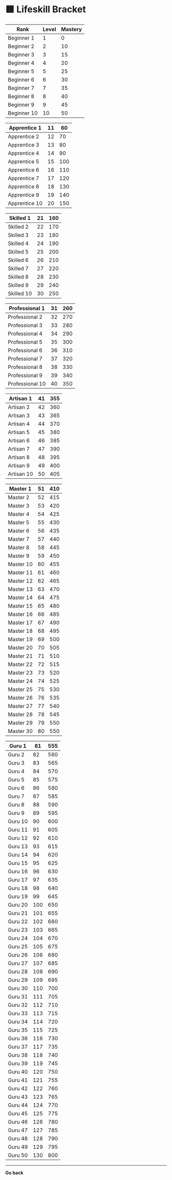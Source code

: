 # 🟩 Lifeskill Bracket

| Rank        | Level | Mastery |
| ----------- | ----- | ------- |
| Beginner 1  | 1     | 0       |
| Beginner 2  | 2     | 10      |
| Beginner 3  | 3     | 15      |
| Beginner 4  | 4     | 20      |
| Beginner 5  | 5     | 25      |
| Beginner 6  | 6     | 30      |
| Beginner 7  | 7     | 35      |
| Beginner 8  | 8     | 40      |
| Beginner 9  | 9     | 45      |
| Beginner 10 | 10    | 50      |

| Apprentice 1  | 11 | 60  |
| ------------- | -- | --- |
| Apprentice 2  | 12 | 70  |
| Apprentice 3  | 13 | 80  |
| Apprentice 4  | 14 | 90  |
| Apprentice 5  | 15 | 100 |
| Apprentice 6  | 16 | 110 |
| Apprentice 7  | 17 | 120 |
| Apprentice 8  | 18 | 130 |
| Apprentice 9  | 19 | 140 |
| Apprentice 10 | 20 | 150 |

| Skilled 1  | 21 | 160 |
| ---------- | -- | --- |
| Skilled 2  | 22 | 170 |
| Skilled 3  | 23 | 180 |
| Skilled 4  | 24 | 190 |
| Skilled 5  | 25 | 200 |
| Skilled 6  | 26 | 210 |
| Skilled 7  | 27 | 220 |
| Skilled 8  | 28 | 230 |
| Skilled 9  | 29 | 240 |
| Skilled 10 | 30 | 250 |

| Professional 1  | 31 | 260 |
| --------------- | -- | --- |
| Professional 2  | 32 | 270 |
| Professional 3  | 33 | 280 |
| Professional 4  | 34 | 290 |
| Professional 5  | 35 | 300 |
| Professional 6  | 36 | 310 |
| Professional 7  | 37 | 320 |
| Professional 8  | 38 | 330 |
| Professional 9  | 39 | 340 |
| Professional 10 | 40 | 350 |

| Artisan 1  | 41 | 355 |
| ---------- | -- | --- |
| Artisan 2  | 42 | 360 |
| Artisan 3  | 43 | 365 |
| Artisan 4  | 44 | 370 |
| Artisan 5  | 45 | 380 |
| Artisan 6  | 46 | 385 |
| Artisan 7  | 47 | 390 |
| Artisan 8  | 48 | 395 |
| Artisan 9  | 49 | 400 |
| Artisan 10 | 50 | 405 |

| Master 1  | 51 | 410 |
| --------- | -- | --- |
| Master 2  | 52 | 415 |
| Master 3  | 53 | 420 |
| Master 4  | 54 | 425 |
| Master 5  | 55 | 430 |
| Master 6  | 56 | 435 |
| Master 7  | 57 | 440 |
| Master 8  | 58 | 445 |
| Master 9  | 59 | 450 |
| Master 10 | 60 | 455 |
| Master 11 | 61 | 460 |
| Master 12 | 62 | 465 |
| Master 13 | 63 | 470 |
| Master 14 | 64 | 475 |
| Master 15 | 65 | 480 |
| Master 16 | 66 | 485 |
| Master 17 | 67 | 490 |
| Master 18 | 68 | 495 |
| Master 19 | 69 | 500 |
| Master 20 | 70 | 505 |
| Master 21 | 71 | 510 |
| Master 22 | 72 | 515 |
| Master 23 | 73 | 520 |
| Master 24 | 74 | 525 |
| Master 25 | 75 | 530 |
| Master 26 | 76 | 535 |
| Master 27 | 77 | 540 |
| Master 28 | 78 | 545 |
| Master 29 | 79 | 550 |
| Master 30 | 80 | 550 |

| Guru 1  | 81  | 555 |
| ------- | --- | --- |
| Guru 2  | 82  | 560 |
| Guru 3  | 83  | 565 |
| Guru 4  | 84  | 570 |
| Guru 5  | 85  | 575 |
| Guru 6  | 86  | 580 |
| Guru 7  | 87  | 585 |
| Guru 8  | 88  | 590 |
| Guru 9  | 89  | 595 |
| Guru 10 | 90  | 600 |
| Guru 11 | 91  | 605 |
| Guru 12 | 92  | 610 |
| Guru 13 | 93  | 615 |
| Guru 14 | 94  | 620 |
| Guru 15 | 95  | 625 |
| Guru 16 | 96  | 630 |
| Guru 17 | 97  | 635 |
| Guru 18 | 98  | 640 |
| Guru 19 | 99  | 645 |
| Guru 20 | 100 | 650 |
| Guru 21 | 101 | 655 |
| Guru 22 | 102 | 660 |
| Guru 23 | 103 | 665 |
| Guru 24 | 104 | 670 |
| Guru 25 | 105 | 675 |
| Guru 26 | 106 | 680 |
| Guru 27 | 107 | 685 |
| Guru 28 | 108 | 690 |
| Guru 29 | 109 | 695 |
| Guru 30 | 110 | 700 |
| Guru 31 | 111 | 705 |
| Guru 32 | 112 | 710 |
| Guru 33 | 113 | 715 |
| Guru 34 | 114 | 720 |
| Guru 35 | 115 | 725 |
| Guru 36 | 116 | 730 |
| Guru 37 | 117 | 735 |
| Guru 38 | 118 | 740 |
| Guru 39 | 119 | 745 |
| Guru 40 | 120 | 750 |
| Guru 41 | 121 | 755 |
| Guru 42 | 122 | 760 |
| Guru 43 | 123 | 765 |
| Guru 44 | 124 | 770 |
| Guru 45 | 125 | 775 |
| Guru 46 | 126 | 780 |
| Guru 47 | 127 | 785 |
| Guru 48 | 128 | 790 |
| Guru 49 | 129 | 795 |
| Guru 50 | 130 | 800 |

***

**Go back**
